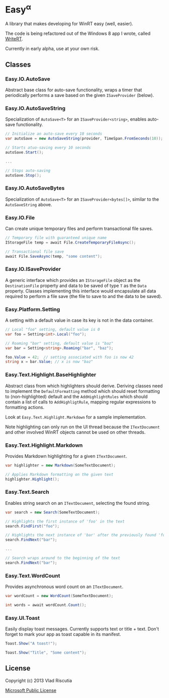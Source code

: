 Easy<sup>α</sup> 
====

A library that makes developing for WinRT easy (well, easier).

The code is being refactored out of the Windows 8 app I wrote, called
[WriteRT](http://vladris.com/writert).

Currently in early alpha, use at your own risk.

Classes
-------

### Easy.IO.AutoSave<T>

Abstract base class for auto-save functionality, wraps a timer that
periodically performs a save based on the given `ISaveProvider` (below).

### Easy.IO.AutoSaveString

Specialization of `AutoSave<T>` for an `ISaveProvider<string>`, enables
auto-save functionality.

```csharp
// Initialize an auto-save every 10 seconds
var autoSave = new AutoSaveString(provider, TimeSpan.FromSeconds(10));

// Starts atuo-saving every 10 seconds
autoSave.Start();

...

// Stops auto-saving
autoSave.Stop();
```

### Easy.IO.AutoSaveBytes

Specialization of `AutoSave<T>` for an `ISaveProvider<bytes[]>`, similar
to the `AutoSaveString` above.

### Easy.IO.File

Can create unique temporary files and perform transactional file saves.

```csharp
// Temporary file with guaranteed unique name
IStorageFile temp = await File.CreateTemporaryFileAsync();

// Transactional file save
await File.SaveAsync(temp, "some content");
```

### Easy.IO.ISaveProvider<T>

A generic interface which provides an `IStorageFile` object as the
`DestinationFile` property and data to be saved of type `T` as the `Data`
property. Classes implementing this interface would encapsulate all data
required to perform a file save (the file to save to and the data to be
saved).  

### Easy.Platform.Setting

A setting with a default value in case its key is not in the data container.

```csharp
// Local "foo" setting, default value is 0
var foo = Setting<int>.Local("foo");

// Roaming "bar" setting, default value is "baz"
var bar = Setting<string>.Roaming("bar", "baz");

foo.Value = 42;  // setting associated with foo is now 42
string x = bar.Value; // x is now "baz"
```

### Easy.Text.Highlight.BaseHighlighter

Abstract class from which highlighters should derive. Deriving classes
need to implement the `DefaultFormatting` method which should reset
formatting to (non-highlighted) default and the `AddHighlightRules` which
should contain a list of calls to `AddHighligtRule`, mapping regular 
expressions to formatting actions.

Look at `Easy.Text.Highlight.Markdown` for a sample implementation.

Note highlighting can only run on the UI thread because the 
`ITextDocument` and other involved WinRT objects cannot be used on other 
threads.

### Easy.Text.Highlight.Markdown

Provides Markdown highlighting for a given `ITextDocument`.

```csharp
var highlighter = new Markdown(SomeTextDocument);

// Applies Markdown formatting on the given text
highlighter.Highlight();
```

### Easy.Text.Search

Enables string search on an `ITextDocument`, selecting the found string.

```csharp
var search = new Search(SomeTextDocument);

// Highlights the first instance of 'foo' in the text
search.FindFirst("foo"); 

// Highlights the next instance of 'bar' after the previously found 'foo'
search.FindNext("bar"); 

...

// Search wraps around to the beginning of the text
search.FindNext("bar"); 
```

### Easy.Text.WordCount

Provides asynchronous word count on an `ITextDocument`.

```csharp
var wordCount = new WordCount(SomeTextDocument);

int words = await wordCount.Count(); 
```

### Easy.UI.Toast

Easily display toast messages. Currently supports text or title + text.
Don't forget to mark your app as toast capable in its manifest.

```csharp
Toast.Show("A toast!");

Toast.Show("Title", "Some content");
```

License
-------

Copyright (c) 2013 Vlad Riscutia

[Microsoft Public License](http://opensource.org/licenses/ms-pl)
